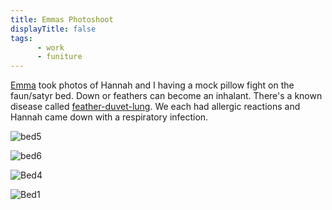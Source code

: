 ```yaml
---
title: Emmas Photoshoot
displayTitle: false
tags: 
      - work
      - funiture
---
```


[Emma](https://www.instagram.com/emma_toma/) took photos of Hannah and I having a mock pillow fight on the faun/satyr bed. Down or feathers can become an inhalant. There's a known disease called [feather-duvet-lung](https://health.clevelandclinic.org/is-your-bedding-disrupting-your-breathing/). We each had allergic reactions and Hannah came down with a respiratory infection. 


![bed5](https://d2w9rnfcy7mm78.cloudfront.net/12498745/original_d917e3bec4d1a88b45a0d0cb4d600509.jpg?1625921020?bc=0)

![bed6](https://d2w9rnfcy7mm78.cloudfront.net/12498764/original_57cbb21d0778734275fcd73107355ded.jpg?1625921566?bc=0)

![Bed4](https://d2w9rnfcy7mm78.cloudfront.net/12518148/original_e81890375e2b8c6bb3e5c79f7f7a3729.jpg?1626116878?bc=0)

![Bed1](https://d2w9rnfcy7mm78.cloudfront.net/12518157/original_9287e2065fbc79494f658f085bdf72c5.jpg?1626116899?bc=0)
